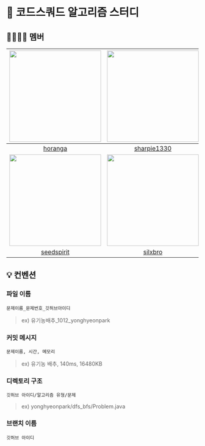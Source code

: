 # 📝 코드스쿼드 알고리즘 스터디

## 🙋‍♀️🙋‍♂️ 멤버

| <img src="https://github.com/Codesquad-Algorithm-Study/algorithm-study/assets/126778700/7611671d-761c-4b96-890a-a3d0981d3ab2" width="240" height="240"/> | <img src="https://github.com/Codesquad-Algorithm-Study/algorithm-study/assets/126778700/726711ee-1fe2-490d-8780-256026fdc80e" width="240" height="240"/> | <img src="https://github.com/Codesquad-Algorithm-Study/algorithm-study/assets/126778700/ad393bdd-fc24-402b-a269-d7bf0d521f38" width="240" height="240"/> |
|:--------------------------------------------------------------------------------------------------------------------------------------------------------:|:----------------------------------------------------------------------------------------------------------------------------:|:--------------------------------------------------------------------------------------------------------------------------------------------------------:|
|                                                          [horanga](https://github.com/horanga)                                                           |                                        [sharpie1330](https://github.com/sharpie1330)                                         |                                                         [seondays](https://github.com/seondays)                                                          |
| <img src="https://github.com/Codesquad-Algorithm-Study/algorithm-study/assets/126778700/ee20a490-ab0d-4f24-9d23-2e9ef945c9fe" width="240" height="240"/> | <img src="https://github.com/Codesquad-Algorithm-Study/algorithm-study/assets/126778700/68b94b63-2f77-49ee-9e2b-2000034f26a5" width="240" height="240"/> | <img src="https://github.com/Codesquad-Algorithm-Study/algorithm-study/assets/126778700/6c3c46b2-4bbf-4217-8eb2-61fe84ed5d0e" width="240" height="240"/> |
|                                                       [seedspirit](https://github.com/seedspirit)                                                        |                                            [silxbro](https://github.com/silxbro)                                             |                                                    [yonghyeonpark](https://github.com/yonghyeonpark)                                                     |

## 💡 컨벤션

### 파일 이름

`문제이름_문제번호_깃허브아이디` <br>
> ex) 유기농배추_1012_yonghyeonpark

### 커밋 메시지

`문제이름, 시간, 메모리` <br>
> ex) 유기농 배추, 140ms, 16480KB

### 디렉토리 구조

`깃허브 아이디/알고리즘 유형/문제`
> ex) yonghyeonpark/dfs_bfs/Problem.java

### 브랜치 이름

`깃허브 아이디`